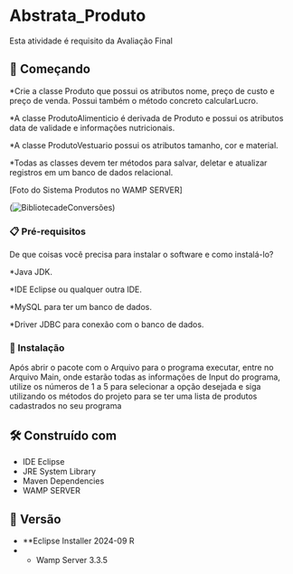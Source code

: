 # Abstrata_Produto

Esta atividade é requisito da Avaliação Final

## 🚀 Começando

*Crie a classe Produto que possui os atributos nome, preço de custo e preço de venda. Possui também o método concreto calcularLucro.

*A classe ProdutoAlimenticio é derivada de Produto e possui os atributos data de validade e informações nutricionais.

*A classe ProdutoVestuario possui os atributos tamanho, cor e material.

*Todas as classes devem ter métodos para salvar, deletar e atualizar registros em um banco de dados relacional.

[Foto do Sistema Produtos no WAMP SERVER]

(![BibliotecadeConversões](FotoSistemaVeiculos.jpg))


### 📋 Pré-requisitos

De que coisas você precisa para instalar o software e como instalá-lo?

*Java JDK.

*IDE Eclipse ou qualquer outra IDE.

*MySQL para ter um banco de dados.

*Driver JDBC para conexão com o banco de dados.

### 🔧 Instalação

Após abrir o pacote com o Arquivo para o programa executar, entre no Arquivo Main, onde estarão todas as informações de Input do programa, utilize os números de 1 a 5 para selecionar a opção desejada e siga utilizando os métodos do projeto para se ter uma lista de produtos cadastrados no seu programa

## 🛠️ Construído com

* IDE Eclipse
* JRE System Library
* Maven Dependencies
* WAMP SERVER

## 📌 Versão

* **Eclipse Installer 2024-09 R
* * Wamp Server 3.3.5
    

